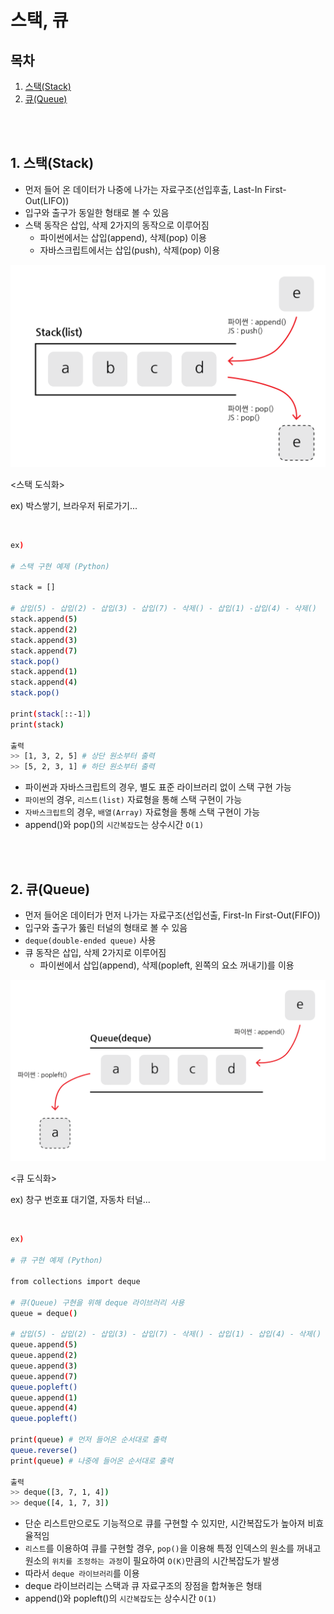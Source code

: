 # 스택, 큐

## 목차

1. [스택(Stack)](#1-스택stack)
2. [큐(Queue)](#2-큐queue)

<br>
<br>

## 1. 스택(Stack)

-   먼저 들어 온 데이터가 나중에 나가는 자료구조(선입후출, Last-In First-Out(LIFO))
-   입구와 출구가 동일한 형태로 볼 수 있음
-   스택 동작은 삽입, 삭제 2가지의 동작으로 이루어짐
    -   파이썬에서는 삽입(append), 삭제(pop) 이용
    -   자바스크립트에서는 삽입(push), 삭제(pop) 이용

![스택_도식화](../img/algorithm_stack.png)

<스택 도식화>

ex) 박스쌓기, 브라우저 뒤로가기...

<br>

```bash
ex)

# 스택 구현 예제 (Python)

stack = []

# 삽입(5) - 삽입(2) - 삽입(3) - 삽입(7) - 삭제() - 삽입(1) -삽입(4) - 삭제()
stack.append(5)
stack.append(2)
stack.append(3)
stack.append(7)
stack.pop()
stack.append(1)
stack.append(4)
stack.pop()

print(stack[::-1])
print(stack)

출력
>> [1, 3, 2, 5] # 상단 원소부터 출력
>> [5, 2, 3, 1] # 하단 원소부터 출력
```

-   파이썬과 자바스크립트의 경우, 별도 표준 라이브러리 없이 스택 구현 가능
-   `파이썬`의 경우, `리스트(list)` 자료형을 통해 스택 구현이 가능
-   `자바스크립트`의 경우, `배열(Array)` 자료형을 통해 스택 구현이 가능
-   append()와 pop()의 `시간복잡도`는 상수시간 `O(1)`

<br>
<br>

## 2. 큐(Queue)

-   먼저 들어온 데이터가 먼저 나가는 자료구조(선입선출, First-In First-Out(FIFO))
-   입구와 출구가 뚫린 터널의 형태로 볼 수 있음
-   `deque(double-ended queue)` 사용
-   큐 동작은 삽입, 삭제 2가지로 이루어짐
    -   파이썬에서 삽입(append), 삭제(popleft, 왼쪽의 요소 꺼내기)를 이용

![큐_도식화](../img/algorithm_queue.png)

<큐 도식화>

ex) 창구 번호표 대기열, 자동차 터널...

<br>

```bash
ex)

# 큐 구현 예제 (Python)

from collections import deque

# 큐(Queue) 구현을 위해 deque 라이브러리 사용
queue = deque()

# 삽입(5) - 삽입(2) - 삽입(3) - 삽입(7) - 삭제() - 삽입(1) - 삽입(4) - 삭제()
queue.append(5)
queue.append(2)
queue.append(3)
queue.append(7)
queue.popleft()
queue.append(1)
queue.append(4)
queue.popleft()

print(queue) # 먼저 들어온 순서대로 출력
queue.reverse()
print(queue) # 나중에 들어온 순서대로 출력

출력
>> deque([3, 7, 1, 4])
>> deque([4, 1, 7, 3])
```

-   단순 리스트만으로도 기능적으로 큐를 구현할 수 있지만, 시간복잡도가 높아져 비효율적임
-   `리스트`를 이용하여 큐를 구현할 경우, `pop()`을 이용해 특정 인덱스의 원소를 꺼내고 원소의 `위치를 조정하는 과정`이 필요하여 `O(K)`만큼의 시간복잡도가 발생
-   따라서 `deque 라이브러리`를 이용
-   deque 라이브러리는 스택과 큐 자료구조의 장점을 합쳐놓은 형태
-   append()와 popleft()의 `시간복잡도`는 상수시간 `O(1)`
